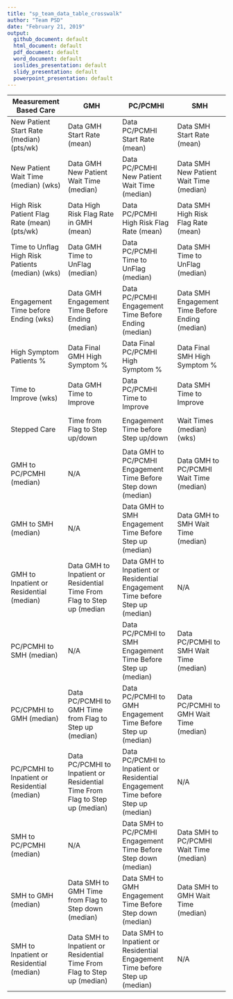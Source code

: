 ```yaml
---
title: "sp_team_data_table_crosswalk"
author: "Team PSD"
date: "February 21, 2019"
output: 
  github_document: default
  html_document: default
  pdf_document: default
  word_document: default
  ioslides_presentation: default
  slidy_presentation: default
  powerpoint_presentation: default
---
```

| Measurement   Based Care                           | GMH                                                                            | PC/PCMHI                                                                            | SMH                                               |
|----------------------------------------------------|--------------------------------------------------------------------------------|-------------------------------------------------------------------------------------|---------------------------------------------------|
| New Patient   Start Rate (median)(pts/wk)          | Data GMH Start Rate   (mean)                                                   | Data PC/PCMHI Start   Rate (mean)                                                   | Data SMH Start Rate   (mean)                      |
| New Patient   Wait Time (median) (wks)             | Data GMH New Patient   Wait Time (median)                                      | Data PC/PCMHI New   Patient Wait Time (median)                                      | Data SMH New Patient   Wait Time (median)         |
| High Risk   Patient Flag Rate (mean) (pts/wk)      | Data High Risk Flag   Rate in GMH (mean)                                       | Data PC/PCMHI High   Risk Flag Rate (mean)                                          | Data SMH High Risk   Flag Rate (mean)             |
| Time to   Unflag High Risk Patients (median) (wks) | Data GMH Time to   UnFlag (median)                                             | Data PC/PCMHI Time to   UnFlag (median)                                             | Data SMH Time to   UnFlag (median)                |
| Engagement   Time before Ending (wks)              | Data GMH Engagement   Time Before Ending (median)                              | Data PC/PCMHI   Engagement Time Before Ending (median)                              | Data SMH Engagement   Time Before Ending (median) |
| High Symptom   Patients %                          | Data Final GMH High   Symptom %                                                | Data Final PC/PCMHI   High Symptom %                                                | Data Final SMH High   Symptom %                   |
| Time to   Improve (wks)                            | Data GMH Time to   Improve                                                     | Data PC/PCMHI Time to   Improve                                                     | Data SMH Time to   Improve                        |
|                                                    |                                                                                |                                                                                     |                                                   |
| Stepped Care                                       | Time from Flag to   Step up/down                                               | Engagement Time   before Step up/down                                               | Wait Times   (median)(wks)                        |
|                                                    |                                                                                |                                                                                     |                                                   |
| GMH to   PC/PCMHI (median)                         | N/A                                                                            | Data GMH to PC/PCMHI   Engagement Time Before Step down (median)                    | Data GMH to PC/PCMHI   Wait Time (median)         |
| GMH to SMH   (median)                              | N/A                                                                            | Data GMH to SMH   Engagement Time Before Step up (median)                           | Data GMH to SMH Wait   Time (median)              |
| GMH to   Inpatient or Residential (median)         | Data GMH to Inpatient   or Residential Time From Flag to Step up (median       | Data GMH to Inpatient   or Residential Engagement Time before Step up (median)      | N/A                                               |
| PC/PCMHI to   SMH (median)                         | N/A                                                                            | Data PC/PCMHI to SMH   Engagement Time Before Step up (median)                      | Data PC/PCMHI to SMH   Wait Time (median)         |
| PC/CPMHI to   GMH (median)                         | Data PC/PCMHI to GMH   Time from Flag to Step up (median)                      | Data PC/PCMHI to GMH   Engagement Time Before Step up (median)                      | Data PC/PCMHI to GMH   Wait Time (median)         |
| PC/PCMHI to   Inpatient or Residential (median)    | Data PC/PCMHI to   Inpatient or Residential Time From Flag to Step up (median) | Data PC/PCMHI to   Inpatient or Residential Engagement Time before Step up (median) | N/A                                               |
| SMH to   PC/PCMHI (median)                         | N/A                                                                            | Data SMH to PC/PCMHI   Engagement Time Before Step down (median)                    | Data SMH to PC/PCMHI   Wait Time (median)         |
| SMH to GMH   (median)                              | Data SMH to GMH Time   from Flag to Step down (median)                         | Data SMH to GMH   Engagement Time Before Step down (median)                         | Data SMH to GMH Wait   Time (median)              |
| SMH  to Inpatient or Residential (median)          | Data SMH to Inpatient   or Residential Time From Flag to Step up (median)      | Data SMH to Inpatient   or Residential Engagement Time before Step up (median)      | N/A                                               |
